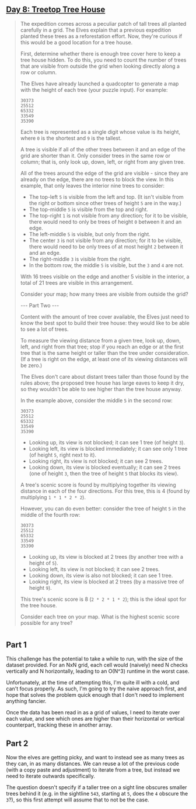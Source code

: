 ## [Day 8: Treetop Tree House](https://adventofcode.com/2022/day/8) ##

> The expedition comes across a peculiar patch of tall trees all planted carefully in a grid. The Elves explain that a previous expedition planted these trees as a reforestation effort. Now, they're curious if this would be a good location for a tree house.
> 
> First, determine whether there is enough tree cover here to keep a tree house hidden. To do this, you need to count the number of trees that are visible from outside the grid when looking directly along a row or column.
> 
> The Elves have already launched a quadcopter to generate a map with the height of each tree (your puzzle input). For example:
> ```
> 30373
> 25512
> 65332
> 33549
> 35390
> ```
> Each tree is represented as a single digit whose value is its height, where `0` is the shortest and `9` is the tallest.
> 
> A tree is visible if all of the other trees between it and an edge of the grid are shorter than it. Only consider trees in the same row or column; that is, only look up, down, left, or right from any given tree.
> 
> All of the trees around the edge of the grid are visible - since they are already on the edge, there are no trees to block the view. In this example, that only leaves the interior nine trees to consider:
> 
> * The top-left `5` is visible from the left and top. (It isn't visible from the right or bottom since other trees of height `5` are in the way.)
> * The top-middle `5` is visible from the top and right.
> * The top-right `1` is not visible from any direction; for it to be visible, there would need to only be trees of height `0` between it and an edge.
> * The left-middle `5` is visible, but only from the right.
> * The center `3` is not visible from any direction; for it to be visible, there would need to be only trees of at most height `2` between it and an edge.
> * The right-middle `3` is visible from the right.
> * In the bottom row, the middle `5` is visible, but the `3` and `4` are not.
> 
> With 16 trees visible on the edge and another 5 visible in the interior, a total of 21 trees are visible in this arrangement.
> 
> Consider your map; how many trees are visible from outside the grid?
>
> --- Part Two ---
> 
> Content with the amount of tree cover available, the Elves just need to know the best spot to build their tree house: they would like to be able to see a lot of trees.
> 
> To measure the viewing distance from a given tree, look up, down, left, and right from that tree; stop if you reach an edge or at the first tree that is the same height or taller than the tree under consideration. (If a tree is right on the edge, at least one of its viewing distances will be zero.)
> 
> The Elves don't care about distant trees taller than those found by the rules above; the proposed tree house has large eaves to keep it dry, so they wouldn't be able to see higher than the tree house anyway.
> 
> In the example above, consider the middle `5` in the second row:
> ```
> 30373
> 25512
> 65332
> 33549
> 35390
> ```
> * Looking up, its view is not blocked; it can see 1 tree (of height `3`).
> * Looking left, its view is blocked immediately; it can see only 1 tree (of height `5`, right next to it).
> * Looking right, its view is not blocked; it can see 2 trees.
> * Looking down, its view is blocked eventually; it can see 2 trees (one of height `3`, then the tree of height `5` that blocks its view).
> 
> A tree's scenic score is found by multiplying together its viewing distance in each of the four directions. For this tree, this is 4 (found by multiplying `1 * 1 * 2 * 2`).
> 
> However, you can do even better: consider the tree of height `5` in the middle of the fourth row:
> ```
> 30373
> 25512
> 65332
> 33549
> 35390
> ```
> * Looking up, its view is blocked at 2 trees (by another tree with a height of `5`).
> * Looking left, its view is not blocked; it can see 2 trees.
> * Looking down, its view is also not blocked; it can see 1 tree.
> * Looking right, its view is blocked at 2 trees (by a massive tree of height `9`).
> 
> This tree's scenic score is 8 (`2 * 2 * 1 * 2`); this is the ideal spot for the tree house.
> 
> Consider each tree on your map. What is the highest scenic score possible for any tree?

#

## Part 1 ##

This challenge has the potential to take a while to run, with the size of the dataset provided. For an NxN grid, each cell would (naively) need N checks vertically and N horizontally, leading to an O(N^3) runtime in the worst case.

Unfortunately, at the time of attempting this, I'm quite ill with a cold, and can't focus properly. As such, I'm going to try the naive approach first, and hope that solves the problem quick enough that I don't need to implement anything fancier.

Once the data has been read in as a grid of values, I need to iterate over each value, and see which ones are higher than their horizontal or vertical counterpart, tracking these in another array.

## Part 2 ##

Now the elves are getting picky, and want to instead see as many trees as they can, in as many distances. We can reuse a lot of the previous code (with a copy paste and adjustment) to iterate from a tree, but instead we need to iterate outwards specifically.

The question doesn't specify if a taller tree on a sight line obscures smaller trees behind it (e.g. in the sightline `543`, starting at `5`, does the `4` obscure the `3`?), so this first attempt will assume that to not be the case.